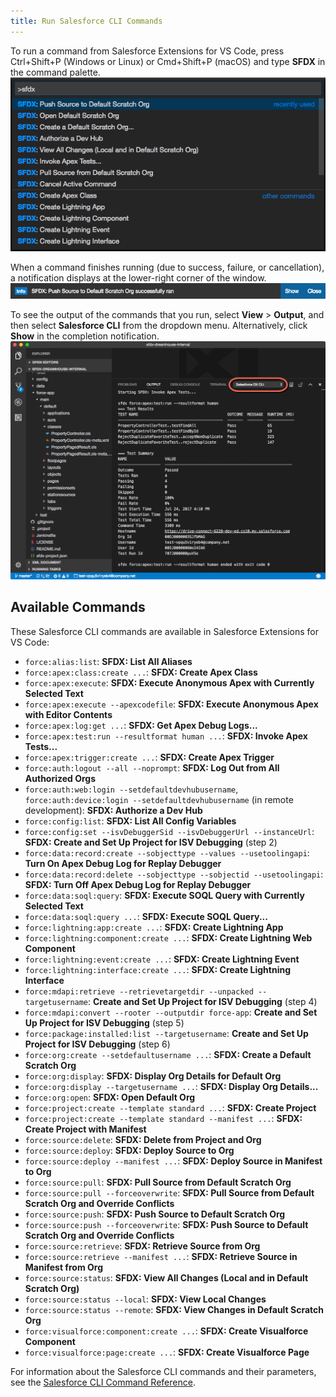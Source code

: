 ```yaml
---
title: Run Salesforce CLI Commands
---
```


To run a command from Salesforce Extensions for VS Code, press Ctrl+Shift+P (Windows or Linux) or Cmd+Shift+P (macOS) and type **SFDX** in the command palette.  
![Command palette, filtered to show SFDX commands](https://raw.githubusercontent.com/forcedotcom/salesforcedx-vscode/develop/packages/salesforcedx-vscode-core/images/sfdx_commands.png)

When a command finishes running (due to success, failure, or cancellation), a notification displays at the lower-right corner of the window.  
![Notification that source was successfully pushed to a scratch org](https://raw.githubusercontent.com/forcedotcom/salesforcedx-vscode/develop/packages/salesforcedx-vscode-core/images/command_success_notification.png)

To see the output of the commands that you run, select **View** > **Output**, and then select **Salesforce CLI** from the dropdown menu. Alternatively, click **Show** in the completion notification.  
![Output view, showing the results of an Apex test run](https://raw.githubusercontent.com/forcedotcom/salesforcedx-vscode/develop/packages/salesforcedx-vscode-core/images/output_view.png)

## Available Commands

These Salesforce CLI commands are available in Salesforce Extensions for VS Code:

- `force:alias:list`: **SFDX: List All Aliases**
- `force:apex:class:create ...`: **SFDX: Create Apex Class**
- `force:apex:execute`: **SFDX: Execute Anonymous Apex with Currently Selected Text**
- `force:apex:execute --apexcodefile`: **SFDX: Execute Anonymous Apex with Editor Contents**
- `force:apex:log:get ...`: **SFDX: Get Apex Debug Logs...**
- `force:apex:test:run --resultformat human ...`: **SFDX: Invoke Apex Tests...**
- `force:apex:trigger:create ...`: **SFDX: Create Apex Trigger**
- `force:auth:logout --all --noprompt`: **SFDX: Log Out from All Authorized Orgs**
- `force:auth:web:login --setdefaultdevhubusername`, `force:auth:device:login --setdefaultdevhubusername` (in remote development): **SFDX: Authorize a Dev Hub**
- `force:config:list`: **SFDX: List All Config Variables**
- `force:config:set --isvDebuggerSid --isvDebuggerUrl --instanceUrl`: **SFDX: Create and Set Up Project for ISV Debugging** (step 2)
- `force:data:record:create --sobjecttype --values --usetoolingapi`: **Turn On Apex Debug Log for Replay Debugger**
- `force:data:record:delete --sobjecttype --sobjectid --usetoolingapi`: **SFDX: Turn Off Apex Debug Log for Replay Debugger**
- `force:data:soql:query`: **SFDX: Execute SOQL Query with Currently Selected Text**
- `force:data:soql:query ...`: **SFDX: Execute SOQL Query...**
- `force:lightning:app:create ...`: **SFDX: Create Lightning App**
- `force:lightning:component:create ...`: **SFDX: Create Lightning Web Component**
- `force:lightning:event:create ...`: **SFDX: Create Lightning Event**
- `force:lightning:interface:create ...`: **SFDX: Create Lightning Interface**
- `force:mdapi:retrieve --retrievetargetdir --unpacked --targetusername`: **Create and Set Up Project for ISV Debugging** (step 4)
- `force:mdapi:convert --rooter --outputdir force-app`: **Create and Set Up Project for ISV Debugging** (step 5)
- `force:package:installed:list --targetusername`: **Create and Set Up Project for ISV Debugging** (step 6)
- `force:org:create --setdefaultusername ...`: **SFDX: Create a Default Scratch Org**
- `force:org:display`: **SFDX: Display Org Details for Default Org**
- `force:org:display --targetusername ...`: **SFDX: Display Org Details...**
- `force:org:open`: **SFDX: Open Default Org**
- `force:project:create --template standard ...`: **SFDX: Create Project**
- `force:project:create --template standard --manifest ...`: **SFDX: Create Project with Manifest**
- `force:source:delete`: **SFDX: Delete from Project and Org**
- `force:source:deploy`: **SFDX: Deploy Source to Org**
- `force:source:deploy --manifest ...`: **SFDX: Deploy Source in Manifest to Org**
- `force:source:pull`: **SFDX: Pull Source from Default Scratch Org**
- `force:source:pull --forceoverwrite`: **SFDX: Pull Source from Default Scratch Org and Override Conflicts**
- `force:source:push`: **SFDX: Push Source to Default Scratch Org**
- `force:source:push --forceoverwrite`: **SFDX: Push Source to Default Scratch Org and Override Conflicts**
- `force:source:retrieve`: **SFDX: Retrieve Source from Org**
- `force:source:retrieve --manifest ...`: **SFDX: Retrieve Source in Manifest from Org**
- `force:source:status`: **SFDX: View All Changes (Local and in Default Scratch Org)**
- `force:source:status --local`: **SFDX: View Local Changes**
- `force:source:status --remote`: **SFDX: View Changes in Default Scratch Org**
- `force:visualforce:component:create ...`: **SFDX: Create Visualforce Component**
- `force:visualforce:page:create ...`: **SFDX: Create Visualforce Page**

For information about the Salesforce CLI commands and their parameters, see the [Salesforce CLI Command Reference](https://developer.salesforce.com/docs/atlas.en-us.sfdx_cli_reference.meta/sfdx_cli_reference/cli_reference.htm).
